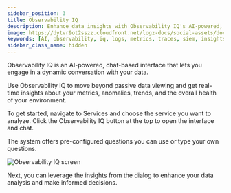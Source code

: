 ```yaml
---
sidebar_position: 3
title: Observability IQ
description: Enhance data insights with Observability IQ's AI-powered, chat-based analysis.
image: https://dytvr9ot2sszz.cloudfront.net/logz-docs/social-assets/docs-social.jpg
keywords: [AI, observability, iq, logs, metrics, traces, siem, insights, analysis, services, logz.io]
sidebar_class_name: hidden
---
```


Observability IQ is an AI-powered, chat-based interface that lets you engage in a dynamic conversation with your data.

Use Observability IQ to move beyond passive data viewing and get real-time insights about your metrics, anomalies, trends, and the overall health of your environment.

To get started, navigate to Services and choose the service you want to analyze. Click the Observability IQ button at the top to open the interface and chat.

The system offers pre-configured questions you can use or type your own questions. 

![Observability IQ screen](https://dytvr9ot2sszz.cloudfront.net/logz-docs/services/)

Next, you can leverage the insights from the dialog to enhance your data analysis and make informed decisions. 
